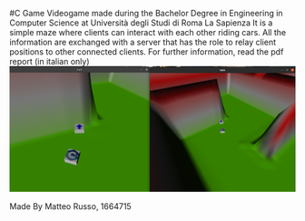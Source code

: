 #C Game
Videogame made during the Bachelor Degree in Engineering in Computer Science at Università degli Studi di Roma La Sapienza
It is a simple maze where clients can interact with each other riding cars.
All the information are exchanged with a server that has the role to relay client positions to other
connected clients.
For further information, read the pdf report (in italian only)
![alt text](https://github.com/matteorusso27/MultiClient_C_Game/blob/main/cars.png)

Made By Matteo Russo, 1664715
